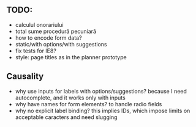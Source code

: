 TODO:
-----

* calculul onorariului
* total sume procedură pecuniară
* how to encode form data?
* static/with options/with suggestions
* fix tests for IE8?
* style: page titles as in the planner prototype


Causality
---------

* why use inputs for labels with options/suggestions? because
  I need autocomplete, and it works only with inputs
* why have names for form elements? to handle radio fields
* why no explicit label binding? this implies IDs, which
  impose limits on acceptable caracters and need slugging
